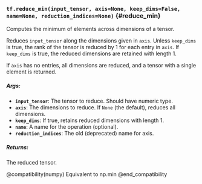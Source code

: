 ### `tf.reduce_min(input_tensor, axis=None, keep_dims=False, name=None, reduction_indices=None)` {#reduce_min}

Computes the minimum of elements across dimensions of a tensor.

Reduces `input_tensor` along the dimensions given in `axis`.
Unless `keep_dims` is true, the rank of the tensor is reduced by 1 for each
entry in `axis`. If `keep_dims` is true, the reduced dimensions
are retained with length 1.

If `axis` has no entries, all dimensions are reduced, and a
tensor with a single element is returned.

##### Args:


*  <b>`input_tensor`</b>: The tensor to reduce. Should have numeric type.
*  <b>`axis`</b>: The dimensions to reduce. If `None` (the default),
    reduces all dimensions.
*  <b>`keep_dims`</b>: If true, retains reduced dimensions with length 1.
*  <b>`name`</b>: A name for the operation (optional).
*  <b>`reduction_indices`</b>: The old (deprecated) name for axis.

##### Returns:

  The reduced tensor.

@compatibility(numpy)
Equivalent to np.min
@end_compatibility

